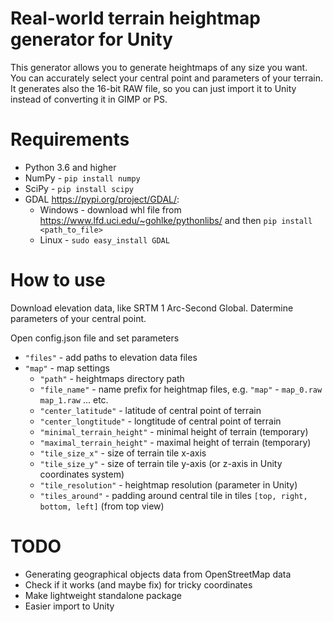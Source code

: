 # Real-world terrain heightmap generator for Unity
This generator allows you to generate heightmaps of any size you want.
You can accurately select your central point and parameters of your terrain.
It generates also the 16-bit RAW file, so you can just import it to Unity instead of converting it in GIMP or PS.

# Requirements
* Python 3.6 and higher
* NumPy - `pip install numpy`
* SciPy - `pip install scipy`
* GDAL <https://pypi.org/project/GDAL/>:
  * Windows - download whl file from <https://www.lfd.uci.edu/~gohlke/pythonlibs/> and then `pip install <path_to_file>`
  * Linux - `sudo easy_install GDAL`


# How to use
Download elevation data, like SRTM 1 Arc-Second Global. Datermine parameters of your central point.

Open config.json file and set parameters

* `"files"` - add paths to elevation data files
* `"map"` - map settings
  * `"path"` - heightmaps directory path
  * `"file_name"` - name prefix for heightmap files, e.g. `"map"` - `map_0.raw` `map_1.raw` ... etc.
  * `"center_latitude"` - latitude of central point of terrain 
  * `"center_longtitude"` - longtitude of central point of terrain
  * `"minimal_terrain_height"` - minimal height of terrain (temporary)
  * `"maximal_terrain_height"` - maximal height of terrain (temporary)
  * `"tile_size_x"` - size of terrain tile x-axis
  * `"tile_size_y"` - size of terrain tile y-axis (or z-axis in Unity coordinates system)
  * `"tile_resolution"` - heightmap resolution (parameter in Unity)
  * `"tiles_around"` - padding around central tile in tiles `[top, right, bottom, left]` (from top view)

# TODO
* Generating geographical objects data from OpenStreetMap data
* Check if it works (and maybe fix) for tricky coordinates
* Make lightweight standalone package
* Easier import to Unity
